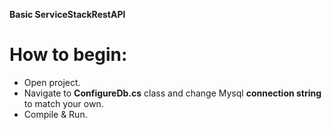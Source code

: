 <b> Basic ServiceStackRestAPI</b>

<h1>How to begin:</h1>

- Open project.
- Navigate to <b>ConfigureDb.cs</b> class and change Mysql <b>connection string</b> to match your own.
- Compile & Run.



